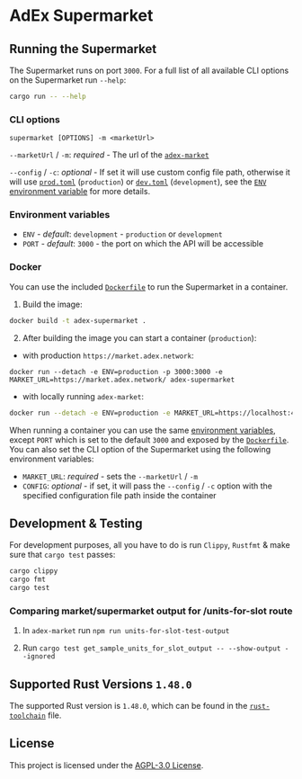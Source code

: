 # AdEx Supermarket

## Running the Supermarket

The Supermarket runs on port `3000`. For a full list of all available CLI options on the Supermarket run `--help`:

```bash
cargo run -- --help
```

### CLI options

`supermarket [OPTIONS] -m <marketUrl>`

`--marketUrl` / `-m`: *required* - The url of the [`adex-market`](https://github.com/AdExNetwork/adex-market)

`--config` / `-c`: *optional* - If set it will use custom config file path, otherwise it will use [`prod.toml`](./config/prod.toml) (`production`) or [`dev.toml`](./config/dev.toml) (`development`), see the [`ENV` environment variable](#environment-variables) for more details.

### Environment variables

* `ENV` - *default*: `development` - `production` or `development`
* `PORT` - *default*: `3000` - the port on which the API will be accessible

### Docker

You can use the included [`Dockerfile`](./Dockerfile) to run the Supermarket in a container.

1. Build the image:

```bash
docker build -t adex-supermarket .
```

2. After building the image you can start a container (`production`):

- with production `https://market.adex.network`:

```
docker run --detach -e ENV=production -p 3000:3000 -e MARKET_URL=https://market.adex.network/ adex-supermarket
```

- with locally running `adex-market`:

```bash
docker run --detach -e ENV=production -e MARKET_URL=https://localhost:4000 adex-supermarket
```

When running a container you can use the same [environment variables](#environment-variables), except `PORT` which is set to the default `3000` and exposed by the [`Dockerfile`](./Dockerfile).
You can also set the CLI option of the Supermarket using the following environment variables:

* `MARKET_URL`: *required* - sets the `--marketUrl` / `-m`
* `CONFIG`: *optional* - if set, it will pass the `--config` / `-c` option with the specified configuration file path inside the container

## Development & Testing

For development purposes, all you have to do is run `Clippy`, `Rustfmt` & make sure that `cargo test` passes:

```bash
cargo clippy
cargo fmt
cargo test
```

### Comparing market/supermarket output for /units-for-slot route

1. In `adex-market` run `npm run units-for-slot-test-output`

2. Run `cargo test get_sample_units_for_slot_output -- --show-output --ignored`

## Supported Rust Versions `1.48.0`

The supported Rust version is `1.48.0`, which can be found in the [`rust-toolchain`](./rust-toolchain) file.

## License

This project is licensed under the [AGPL-3.0 License](./LICENSE).
